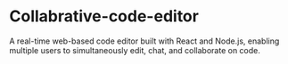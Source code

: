 # Collabrative-code-editor
A real-time web-based code editor built with React and Node.js, enabling multiple users to simultaneously edit, chat, and collaborate on code. 
